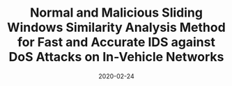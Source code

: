 ---
title: "Normal and Malicious Sliding Windows Similarity Analysis Method for Fast and Accurate IDS against DoS Attacks on In-Vehicle Networks"
collection: publications
permalink: /publication/entropy-manipulated-attacks
date: 2020-02-24
venue: 'IEEE Access'
paperurl: 'https://ieeexplore.ieee.org/stamp/stamp.jsp?arnumber=9007444'
codeurl: 'https://github.com/shuji-oh/similarity_CAN_IDS'
citation: '<b>Shuji Ohira</b>, Araya Kibrom Desta, Ismail Arai, Hiroyuki Inoue, Kazutoshi Fujikawa, “Normal and Malicious Sliding Windows Similarity Analysis Method for Fast and Accurate IDS against DoS Attacks on In-Vehicle Networks,” <i>IEEE Access</i>, Vol.8, pp.42422-42435, Feb. 2020.'
---